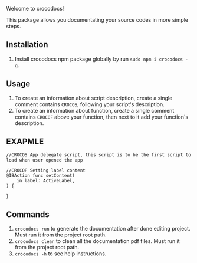 Welcome to crocodocs!

This package allows you documentating your source codes in more simple steps.

## Installation ##

1. Install crocodocs npm package globally by run ```sudo npm i crocodocs -g```.

## Usage ##

1. To create an information about script description, create a single comment contains ```CROCOS```, following your script's description.
2. To create an information about function, create a single comment contains ```CROCOF``` above your function, then next to it add your function's description.

## EXAPMLE ##

```
//CROCOS App delegate script, this script is to be the first script to load when user opened the app

//CROCOF Setting label content
@IBAction func setContent( 
    in label: ActiveLabel,
) {

}
```

## Commands ##

1. ```crocodocs run``` to generate the documentation after done editing project. Must run it from the project root path.
2. ```crocodocs clean``` to clean all the documentation pdf files. Must run it from the project root path.
3. ```crocodocs -h``` to see help instructions.